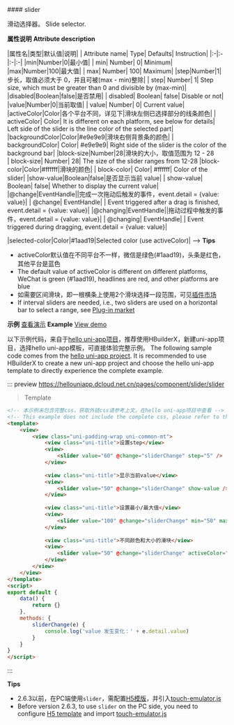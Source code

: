<md-translatedByGoogle />
#### slider

滑动选择器。
Slide selector.

**属性说明**
**Attribute description**

|属性名|类型|默认值|说明|
| Attribute name| Type| Defaults| Instruction|
|:-|:-|:-|:-|
|min|Number|0|最小值|
| min| Number| 0| Minimum|
|max|Number|100|最大值|
| max| Number| 100| Maximum|
|step|Number|1|步长，取值必须大于 0，并且可被(max - min)整除|
| step| Number| 1| Step size, which must be greater than 0 and divisible by (max-min)|
|disabled|Boolean|false|是否禁用|
| disabled| Boolean| false| Disable or not|
|value|Number|0|当前取值|
| value| Number| 0| Current value|
|activeColor|Color|各个平台不同，详见下|滑块左侧已选择部分的线条颜色|
| activeColor| Color| It is different on each platform, see below for details| Left side of the slider is the line color of the selected part|
|backgroundColor|Color|#e9e9e9|滑块右侧背景条的颜色|
| backgroundColor| Color| #e9e9e9| Right side of the slider is the color of the background bar|
|block-size|Number|28|滑块的大小，取值范围为 12 - 28				
| block-size| Number| 28| The size of the slider ranges from 12-28
|block-color|Color|#ffffff|滑块的颜色|
| block-color| Color| #ffffff| Color of the slider|
|show-value|Boolean|false|是否显示当前 value|
| show-value| Boolean| false| Whether to display the current value|
|@change|EventHandle||完成一次拖动后触发的事件，event.detail = {value: value}|
| @change| EventHandle| | Event triggered after a drag is finished, event.detail = {value: value}|
|@changing|EventHandle||拖动过程中触发的事件，event.detail = {value: value}|
| @changing| EventHandle| | Event triggered during dragging, event.detail = {value: value}|

<!-- |color|Color|#e9e9e9|背景条的颜色（请使用 backgroundColor）|
<!-- |color|Color|#e9e9e9|The color of the background bar (please use backgroundColor)|
|selected-color|Color|#1aad19|已选择的颜色（请使用 activeColor）| -->
|selected-color|Color|#1aad19|Selected color (use activeColor)| -->
**Tips**

- activeColor默认值在不同平台不一样，微信是绿色(#1aad19)，头条是红色，其他平台是蓝色
- The default value of activeColor is different on different platforms, WeChat is green (#1aad19), headlines are red, and other platforms are blue
- 如需要区间滑块，即一根横条上使用2个滑块选择一段范围，可见[插件市场](https://ext.dcloud.net.cn/search?q=%E5%8C%BA%E9%97%B4%E6%BB%91%E5%9D%97)
- If interval sliders are needed, i.e., two sliders are used on a horizontal bar to select a range, see [Plug-in market](https://ext.dcloud.net.cn/search?q=%E5%8C%BA%E9%97%B4%E6%BB%91%E5%9D%97)

**示例** [查看演示](https://hellouniapp.dcloud.net.cn/pages/component/slider/slider)
**Example** [View demo](https://hellouniapp.dcloud.net.cn/pages/component/slider/slider)
 
以下示例代码，来自于[hello uni-app项目](https://github.com/dcloudio/hello-uniapp)，推荐使用HBuilderX，新建uni-app项目，选择hello uni-app模板，可直接体验完整示例。
The following sample code comes from the [hello uni-app project](https://github.com/dcloudio/hello-uniapp). It is recommended to use HBuilderX to create a new uni-app project and choose the hello uni-app template to directly experience the complete example.

::: preview https://hellouniapp.dcloud.net.cn/pages/component/slider/slider
> Template
```html
<!-- 本示例未包含完整css，获取外链css请参考上文，在hello uni-app项目中查看 -->
<!-- This example does not include the complete css, please refer to the above to obtain the external css. View it in the hello uni-app project -->
<template>
    <view>
        <view class="uni-padding-wrap uni-common-mt">
			<view class="uni-title">设置step</view>
			<view>
				<slider value="60" @change="sliderChange" step="5" />
			</view>
			
			<view class="uni-title">显示当前value</view>
			<view>
				<slider value="50" @change="sliderChange" show-value />
			</view>
            
			<view class="uni-title">设置最小/最大值</view>
			<view>
				<slider value="100" @change="sliderChange" min="50" max="200" show-value />
			</view>
			
			<view class="uni-title">不同颜色和大小的滑块</view>
			<view>
				<slider value="50" @change="sliderChange" activeColor="#FFCC33" backgroundColor="#000000" block-color="#8A6DE9" block-size="20" />
			</view>
        </view>
    </view>
</template>
<script>
export default {
    data() {
        return {}
    },
    methods: {
        sliderChange(e) {
            console.log('value 发生变化：' + e.detail.value)
        }
    }
}
</script>
```
:::


**Tips**
- 2.6.3以前，在PC端使用`slider`，需配置[H5模版](https://uniapp.dcloud.io/collocation/manifest?id=h5-template)，并引入[touch-emulator.js](https://github.com/dcloudio/touchemulator)
- Before version 2.6.3, to use `slider` on the PC side, you need to configure [H5 template](https://uniapp.dcloud.io/collocation/manifest?id=h5-template) and import [touch-emulator.js](https://github.com/dcloudio/touchemulator)
